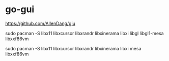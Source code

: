 # go-gui


https://github.com/AllenDang/giu


sudo pacman -S libx11 libxcursor libxrandr libxinerama libxi libgl libgl1-mesa libxxf86vm

sudo pacman -S libx11 libxcursor libxrandr libxinerama libxi mesa libxxf86vm
